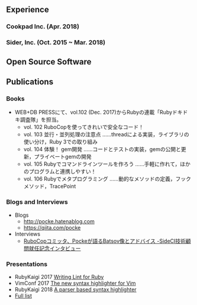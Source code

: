 Experience
----

### Cookpad Inc. (Apr. 2018)

### Sider, Inc. (Oct. 2015 ~ Mar. 2018)

Open Source Software
---

Publications
---

### Books

* WEB+DB PRESSにて、vol.102 (Dec. 2017)からRubyの連載「Rubyドキドキ調査隊」を担当。
  * vol. 102 RuboCopを使ってきれいで安全なコード！
  * vol. 103 並行・並列処理の注意点 ……threadによる実装，ライブラリの使い分け，Ruby 3での取り組み
  * vol. 104 体験！ gem開発 ……コードとテストの実装，gemの公開と更新，プライベートgemの開発
  * vol. 105 Rubyでコマンドラインツールを作ろう ……手軽に作れて，ほかのプログラムと連携しやすい！
  * vol. 106 Rubyでメタプログラミング ……動的なメソッドの定義，フックメソッド，TracePoint

### Blogs and Interviews

* Blogs
  * http://pocke.hatenablog.com
  * https://qiita.com/pocke
* Interviews
  * [RuboCopコミッタ、Pockeが語るBatsov像とアドバイス -SideCI技術顧問就任記念インタビュー](https://blog-ja.sideci.com/entry/rubocop-committer-pocke-interview)

### Presentations

- RubyKaigi 2017 [Writing Lint for Ruby](https://speakerdeck.com/pocke/writing-lint-for-ruby)
- VimConf 2017 [The new syntax highlighter for Vim](https://speakerdeck.com/pocke/the-new-syntax-highlighter-for-vim)
- RubyKaigi 2018 [A parser based syntax highlighter](https://speakerdeck.com/pocke/a-parser-based-syntax-highlighter)
- [Full list](https://github.com/pocke/resume/blob/master/talks.md)
